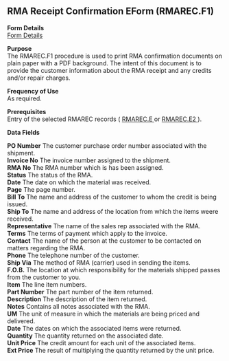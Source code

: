 ##  RMA Receipt Confirmation EForm (RMAREC.F1)

<PageHeader />

**Form Details**  
[ Form Details ](RMAREC-F1-1/README.md)   

**Purpose**  
The RMAREC.F1 procedure is used to print RMA confirmation documents on plain
paper with a PDF background. The intent of this document is to provide the
customer information about the RMA receipt and any credits and/or repair
charges.

**Frequency of Use**  
As required.

**Prerequisites**  
Entry of the selected RMAREC records ( [ RMAREC.E ](../../MRK-ENTRY/RMAREC-E/README.md) or [ RMAREC.E2 ](../../MRK-ENTRY/RMAREC-E2/README.md) ). 

**Data Fields**

**PO Number** The customer purchase order number associated with the shipment.  
**Invoice No** The invoice number assigned to the shipment.  
**RMA No** The RMA number which is has been assigned.  
**Status** The status of the RMA.  
**Date** The date on which the material was received.  
**Page** The page number.  
**Bill To** The name and address of the customer to whom the credit is being
issued.  
**Ship To** The name and address of the location from which the items weere
received.  
**Representative** The name of the sales rep associated with the RMA.  
**Terms** The terms of payment which apply to the invoice.  
**Contact** The name of the person at the customer to be contacted on matters
regarding the RMA.  
**Phone** The telephone number of the customer.  
**Ship Via** The method of RMA (carrier) used in sending the items.  
**F.O.B.** The location at which responsibility for the materials shipped
passes from the customer to you.  
**Item** The line item numbers.  
**Part Number** The part number of the item returned.  
**Description** The description of the item returned.  
**Notes** Contains all notes associated with the RMA.  
**UM** The unit of measure in which the materials are being priced and
delivered.  
**Date** The dates on which the associated items were returned.  
**Quantity** The quantity returned on the associated date.  
**Unit Price** The credit amount for each unit of the associated items.  
**Ext Price** The result of multiplying the quantity returned by the unit
price.  
  
<badge text= "Version 8.10.57" vertical="middle" />

<PageFooter />